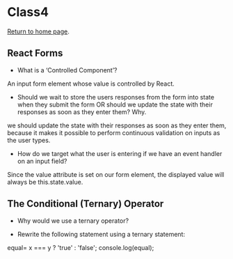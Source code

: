 # Class4

[Return to home page](https://momansi96.github.io/reading-notes/). 

## React Forms 

* What is a ‘Controlled Component’?

An input form element whose value is controlled by React. 

* Should we wait to store the users responses from the form into state when they submit the form OR should we update the state with their responses as soon as they enter them? Why.

we should update the state with their responses as soon as they enter them, because it makes it possible to perform continuous validation on inputs as the user types.

* How do we target what the user is entering if we have an event handler on an input field?

Since the value attribute is set on our form element, the displayed value will always be this.state.value. 


## The Conditional (Ternary) Operator


* Why would we use a ternary operator?



* Rewrite the following statement using a ternary statement:

equal= x === y ? 'true' : 'false';
console.log(equal);